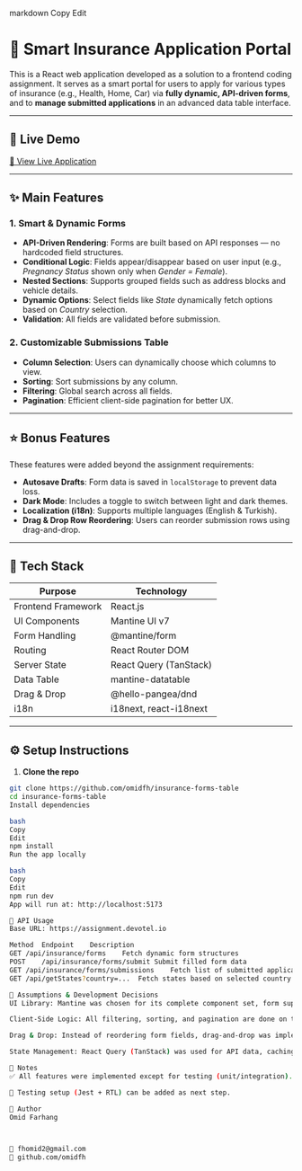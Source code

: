 
markdown
Copy
Edit
# 🧾 Smart Insurance Application Portal

This is a React web application developed as a solution to a frontend coding assignment. It serves as a smart portal for users to apply for various types of insurance (e.g., Health, Home, Car) via **fully dynamic, API-driven forms**, and to **manage submitted applications** in an advanced data table interface.

---

## 🚀 Live Demo

[🔗 View Live Application]([https://github.com/user-attachments/assets/b83d854e-e14b-4890-a359-25f381f14d8f](https://insurance-fors-table.netlify.app/))

---

## ✨ Main Features

### 1. Smart & Dynamic Forms
- **API-Driven Rendering**: Forms are built based on API responses — no hardcoded field structures.
- **Conditional Logic**: Fields appear/disappear based on user input (e.g., *Pregnancy Status* shown only when *Gender = Female*).
- **Nested Sections**: Supports grouped fields such as address blocks and vehicle details.
- **Dynamic Options**: Select fields like *State* dynamically fetch options based on *Country* selection.
- **Validation**: All fields are validated before submission.

### 2. Customizable Submissions Table
- **Column Selection**: Users can dynamically choose which columns to view.
- **Sorting**: Sort submissions by any column.
- **Filtering**: Global search across all fields.
- **Pagination**: Efficient client-side pagination for better UX.

---

## ⭐ Bonus Features
These features were added beyond the assignment requirements:

- **Autosave Drafts**: Form data is saved in `localStorage` to prevent data loss.
- **Dark Mode**: Includes a toggle to switch between light and dark themes.
- **Localization (i18n)**: Supports multiple languages (English & Turkish).
- **Drag & Drop Row Reordering**: Users can reorder submission rows using drag-and-drop.

---

## 🧰 Tech Stack

| Purpose                 | Technology                 |
|------------------------|----------------------------|
| Frontend Framework     | React.js                   |
| UI Components          | Mantine UI v7              |
| Form Handling          | @mantine/form              |
| Routing                | React Router DOM           |
| Server State           | React Query (TanStack)     |
| Data Table             | mantine-datatable          |
| Drag & Drop            | @hello-pangea/dnd          |
| i18n                   | i18next, react-i18next     |

---

## ⚙️ Setup Instructions

1. **Clone the repo**  
```bash
git clone https://github.com/omidfh/insurance-forms-table
cd insurance-forms-table
Install dependencies

bash
Copy
Edit
npm install
Run the app locally

bash
Copy
Edit
npm run dev
App will run at: http://localhost:5173

🔌 API Usage
Base URL: https://assignment.devotel.io

Method	Endpoint	Description
GET	/api/insurance/forms	Fetch dynamic form structures
POST	/api/insurance/forms/submit	Submit filled form data
GET	/api/insurance/forms/submissions	Fetch list of submitted applications
GET	/api/getStates?country=...	Fetch states based on selected country

📝 Assumptions & Development Decisions
UI Library: Mantine was chosen for its complete component set, form support, and theme customizability.

Client-Side Logic: All filtering, sorting, and pagination are done on the client side for responsiveness.

Drag & Drop: Instead of reordering form fields, drag-and-drop was implemented for reordering submissions.

State Management: React Query (TanStack) was used for API data, caching, and background refetching.

📌 Notes
✅ All features were implemented except for testing (unit/integration).

🧪 Testing setup (Jest + RTL) can be added as next step.

👤 Author
Omid Farhang



📧 fhomid2@gmail.com
🐙 github.com/omidfh

